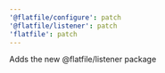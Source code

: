 ```yaml
---
'@flatfile/configure': patch
'@flatfile/listener': patch
'flatfile': patch
---
```


Adds the new @flatfile/listener package
